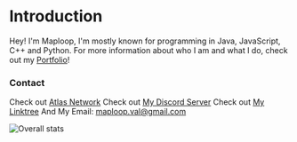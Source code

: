 # Introduction
Hey! I'm Maploop, I'm mostly known for programming in Java, JavaScript, C++ and Python.
For more information about who I am and what I do, check out my [Portfolio](https://maploop.github.io/)!

### Contact
Check out [Atlas Network](https://discord.gg/atlasmc)
Check out [My Discord Server](https://discord.gg/xSPuekddJ6)
Check out [My Linktree](https://linktr.ee/maploop)
And My Email: maploop.val@gmail.com

![Overall stats](https://github-readme-stats.vercel.app/api?username=maploop&theme=cobalt&show_icons=true&count_private=true)
